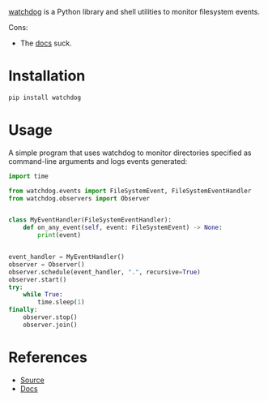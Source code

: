 [watchdog](https://github.com/gorakhargosh/watchdog?tab=readme-ov-file) is a Python library and shell utilities to monitor filesystem events. 

Cons:

- The [docs](https://python-watchdog.readthedocs.io/en/stable/api.html) suck.

# Installation

```bash
pip install watchdog
```

# Usage

A simple program that uses watchdog to monitor directories specified as command-line arguments and logs events generated:

```python
import time

from watchdog.events import FileSystemEvent, FileSystemEventHandler
from watchdog.observers import Observer


class MyEventHandler(FileSystemEventHandler):
    def on_any_event(self, event: FileSystemEvent) -> None:
        print(event)


event_handler = MyEventHandler()
observer = Observer()
observer.schedule(event_handler, ".", recursive=True)
observer.start()
try:
    while True:
        time.sleep(1)
finally:
    observer.stop()
    observer.join()
```

# References
- [Source](https://github.com/gorakhargosh/watchdog?tab=readme-ov-file)
- [Docs](https://python-watchdog.readthedocs.io)


